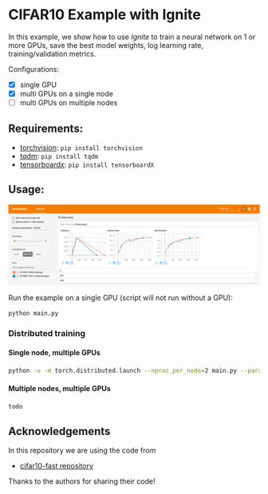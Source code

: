 # CIFAR10 Example with Ignite

In this example, we show how to use *Ignite* to train a neural network on 1 or more GPUs, save the best model weights, 
log learning rate, training/validation metrics.

Configurations:

* [x] single GPU
* [x] multi GPUs on a single node
* [ ] multi GPUs on multiple nodes

## Requirements:

- [torchvision](https://github.com/pytorch/vision/): `pip install torchvision`
- [tqdm](https://github.com/tqdm/tqdm/): `pip install tqdm`
- [tensorboardx](https://github.com/lanpa/tensorboard-pytorch): `pip install tensorboardX`

## Usage:

![tb](assets/tb_logger.png)

Run the example on a single GPU (script will not run without a GPU):
```bash
python main.py
```

### Distributed training

#### Single node, multiple GPUs
```bash
python -u -m torch.distributed.launch --nproc_per_node=2 main.py --params="batch_size=512;dist_backend='nccl'"
```

#### Multiple nodes, multiple GPUs

```bash
todo
```

## Acknowledgements

In this repository we are using the code from 
- [cifar10-fast repository](https://github.com/davidcpage/cifar10-fast)

Thanks to the authors for sharing their code!
